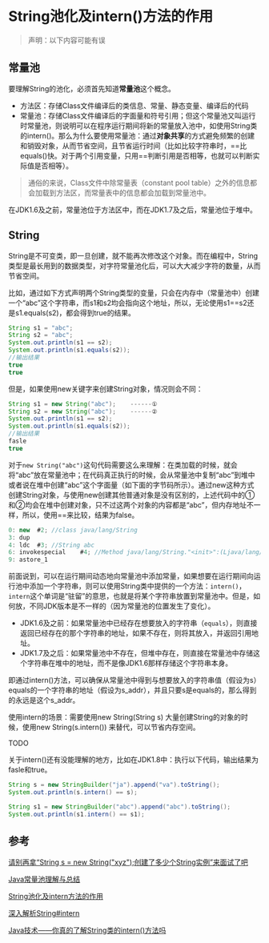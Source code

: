 # String池化及intern\(\)方法的作用

> 声明：以下内容可能有误

## 常量池

要理解String的池化，必须首先知道**常量池**这个概念。

* 方法区：存储Class文件编译后的类信息、常量、静态变量、编译后的代码
* 常量池：存储Class文件编译后的字面量和符号引用；但这个常量池又叫运行时常量池，则说明可以在程序运行期间将新的常量放入池中，如使用String类的intern\(\)。那么为什么要使用常量池：通过**对象共享**的方式避免频繁的创建和销毁对象，从而节省空间，且节省运行时间（比如比较字符串时，==比equals\(\)快。对于两个引用变量，只用==判断引用是否相等，也就可以判断实际值是否相等）。

> 通俗的来说，Class文件中除常量表（constant pool table）之外的信息都会加载到方法区，而常量表中的信息都会加载到常量池中。

在JDK1.6及之前，常量池位于方法区中，而在JDK1.7及之后，常量池位于堆中。

## String

String是不可变类，即一旦创建，就不能再次修改这个对象。而在编程中，String类型是最长用到的数据类型，对字符常量池化后，可以大大减少字符的数量，从而节省空间。

比如，通过如下方式声明两个String类型的变量，只会在内存中（常量池中）创建一个“abc”这个字符串，而s1和s2均会指向这个地址，所以，无论使用s1==s2还是s1.equals\(s2\)，都会得到true的结果。

```java
String s1 = "abc";
String s2 = "abc";
System.out.println(s1 == s2);
System.out.println(s1.equals(s2));
//输出结果
true
true
```

但是，如果使用new关键字来创建String对象，情况则会不同：

```java
String s1 = new String("abc");    ------①
String s2 = new String("abc");    ------②
System.out.println(s1 == s2);
System.out.println(s1.equals(s2));
//输出结果
fasle
true
```

对于`new String("abc")`这句代码需要这么来理解：在类加载的时候，就会将“abc”放在常量池中；在代码真正执行的时候，会从常量池中复制“abc”到堆中或者说在堆中创建“abc”这个字面量（如下面的字节码所示）。通过new这种方式创建String对象，与使用new创建其他普通对象是没有区别的，上述代码中的①和②均会在堆中创建对象，只不过这两个对象的内容都是“abc”，但内存地址不一样，所以，使用==来比较，结果为false。

```java
0: new  #2; //class java/lang/String  
3: dup  
4: ldc  #3; //String abc
6: invokespecial    #4; //Method java/lang/String."<init>":(Ljava/lang/String;)V  
9: astore_1
```

前面说到，可以在运行期间动态地向常量池中添加常量，如果想要在运行期间向运行池中添加一个字符串，则可以使用String类中提供的一个方法：`intern()`，`intern`这个单词是“驻留”的意思，也就是将某个字符串放置到常量池中。但是，如何放，不同JDK版本是不一样的（因为常量池的位置发生了变化）。

* JDK1.6及之前：如果常量池中已经存在想要放入的字符串（`equals`），则直接返回已经存在的那个字符串的地址，如果不存在，则将其放入，并返回引用地址。
* JDK1.7及之后：如果常量池中不存在，但堆中存在，则直接在常量池中存储这个字符串在堆中的地址，而不是像JDK1.6那样存储这个字符串本身。

即通过intern\(\)方法，可以确保从常量池中得到与想要放入的字符串值（假设为s）equals的一个字符串的地址（假设为s\_addr），并且只要s是equals的，那么得到的永远是这个s\_addr。

使用intern的场景：需要使用new String\(String s\) 大量创建String的对象的时候，使用new String\(s.intern\(\)\) 来替代，可以节省内存空间。

TODO

关于intern\(\)还有没能理解的地方，比如在JDK1.8中：执行以下代码，输出结果为fasle和true。

```java
String s = new StringBuilder("ja").append("va").toString();
System.out.println(s.intern() == s);

String s1 = new StringBuilder("abc").append("abc").toString();
System.out.println(s1.intern() == s1);
```

## 参考

[请别再拿“String s = new String\("xyz"\);创建了多少个String实例”来面试了吧](http://rednaxelafx.iteye.com/blog/774673)

[Java常量池理解与总结](https://www.jianshu.com/p/c7f47de2ee80)

[String池化及intern方法的作用](https://darrenyjy.github.io/2016/05/28/String池化及intern方法的作用/)

[深入解析String\#intern](https://tech.meituan.com/in_depth_understanding_string_intern.html)

[Java技术——你真的了解String类的intern\(\)方法吗](https://blog.csdn.net/seu_calvin/article/details/52291082)

